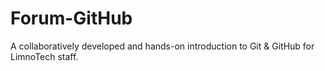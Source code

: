 # Forum-GitHub
A collaboratively developed and hands-on introduction to Git &amp; GitHub for LimnoTech staff.
